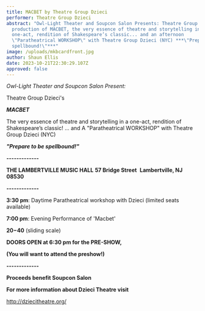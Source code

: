 ```yaml
---
title: MACBET by Theatre Group Dzieci
performer: Theatre Group Dzieci
abstract: "Owl-Light Theater and Soupcon Salon Presents: Theatre Group Dzieci's
  production of MACBET, the very essence of theatre and storytelling in a
  one-act, rendition of Shakespeare’s classic... and an afternoon
  \"Paratheatrical WORKSHOP\" with Theatre Group Dzieci (NYC) ***\"Prepare to be
  spellbound!\"***"
image: /uploads/mkbcardfront.jpg
author: Shaun Ellis
date: 2023-10-21T22:30:29.107Z
approved: false
---
```

*Owl-Light Theater and Soupcon Salon Present:*

Theatre Group Dzieci's

***MACBET***

The very essence of theatre and storytelling in a one-act, rendition of Shakespeare’s classic!
... and A "Paratheatrical WORKSHOP" with Theatre Group Dzieci (NYC)

***"Prepare to be spellbound!"***

**-﻿------------**

**THE LAMBERTVILLE MUSIC HALL**
**57 Bridge Street** 
**Lambertville, NJ 08530**

**-﻿------------**

**3:30 pm**: Daytime Paratheatrical workshop with Dzieci (limited seats available)

**7:00 pm**: Evening Performance of 'Macbet'

**$20-$40** (sliding scale)

**DOORS OPEN at 6:30 pm for the PRE-SHOW,** 

**(You will want to attend the preshow!)**

**-﻿------------**

**Proceeds benefit Soupcon Salon**

**For more information about Dzieci Theatre visit** 

<http://dziecitheatre.org/>